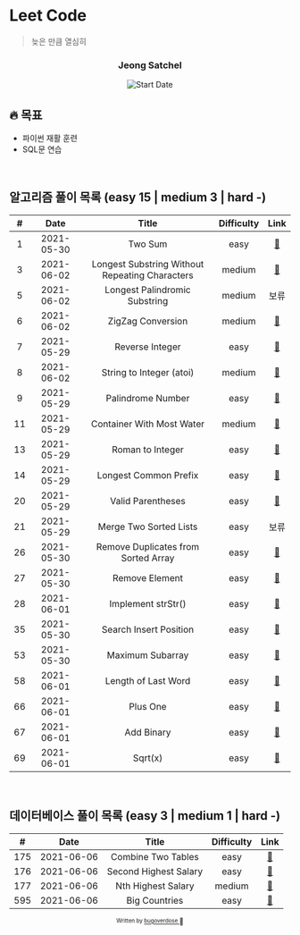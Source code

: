 # Leet Code

> 늦은 만큼 열심히

<div align="center">

<h3>Jeong Satchel</h3>

![Start Date](https://img.shields.io/badge/Start%20Date-2021--05--29-23d16b.svg)

</div>

## 🔥 목표

- 파이썬 재활 훈련
- SQL문 연습

<br />

## 알고리즘 풀이 목록 (easy 15 | medium 3 | hard -)

|  #  |    Date    |                     Title                      | Difficulty |       Link        |
| :-: | :--------: | :--------------------------------------------: | :--------: | :---------------: |
|  1  | 2021-05-30 |                    Two Sum                     |    easy    | [:link:](./1.py)  |
|  3  | 2021-06-02 | Longest Substring Without Repeating Characters |   medium   | [:link:](./3.py)  |
|  5  | 2021-06-02 |         Longest Palindromic Substring          |   medium   |       보류        |
|  6  | 2021-06-02 |               ZigZag Conversion                |   medium   | [:link:](./6.py)  |
|  7  | 2021-05-29 |                Reverse Integer                 |    easy    | [:link:](./7.py)  |
|  8  | 2021-06-02 |            String to Integer (atoi)            |   medium   | [:link:](./8.py)  |
|  9  | 2021-05-29 |               Palindrome Number                |    easy    | [:link:](./9.py)  |
| 11  | 2021-05-29 |           Container With Most Water            |   medium   | [:link:](./11.py) |
| 13  | 2021-05-29 |                Roman to Integer                |    easy    | [:link:](./13.py) |
| 14  | 2021-05-29 |             Longest Common Prefix              |    easy    | [:link:](./14.py) |
| 20  | 2021-05-29 |               Valid Parentheses                |    easy    | [:link:](./20.py) |
| 21  | 2021-05-29 |             Merge Two Sorted Lists             |    easy    |       보류        |
| 26  | 2021-05-30 |      Remove Duplicates from Sorted Array       |    easy    | [:link:](./26.py) |
| 27  | 2021-05-30 |                 Remove Element                 |    easy    | [:link:](./27.py) |
| 28  | 2021-06-01 |               Implement strStr()               |    easy    | [:link:](./28.py) |
| 35  | 2021-05-30 |             Search Insert Position             |    easy    | [:link:](./35.py) |
| 53  | 2021-05-30 |                Maximum Subarray                |    easy    | [:link:](./53.py) |
| 58  | 2021-06-01 |              Length of Last Word               |    easy    | [:link:](./58.py) |
| 66  | 2021-06-01 |                    Plus One                    |    easy    | [:link:](./66.py) |
| 67  | 2021-06-01 |                   Add Binary                   |    easy    | [:link:](./67.py) |
| 69  | 2021-06-01 |                    Sqrt(x)                     |    easy    | [:link:](./69.py) |

<br />

## 데이터베이스 풀이 목록 (easy 3 | medium 1 | hard -)

|  #  |    Date    |         Title         | Difficulty |        Link         |
| :-: | :--------: | :-------------------: | :--------: | :-----------------: |
| 175 | 2021-06-06 |  Combine Two Tables   |    easy    | [:link:](./175.sql) |
| 176 | 2021-06-06 | Second Highest Salary |    easy    | [:link:](./176.sql) |
| 177 | 2021-06-06 |  Nth Highest Salary   |   medium   | [:link:](./177.sql) |
| 595 | 2021-06-06 |     Big Countries     |    easy    | [:link:](./595.sql) |

<div align="center">

<sub><sup>Written by <a href="https://github.com/bugoverdose">bugoverdose </a></sup></sub><small>🍑</small>

</div>
